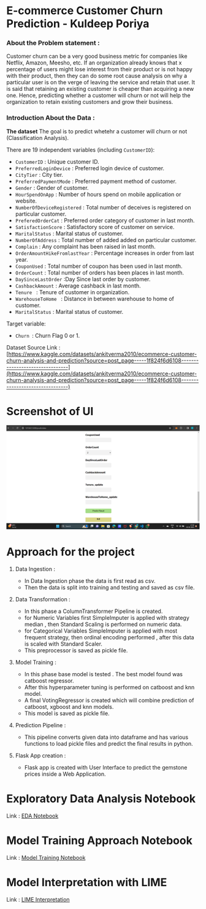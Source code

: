 # E-commerce Customer Churn Prediction  - Kuldeep Poriya


### About the Problem statement :
Customer churn can be a very good business metric for companies like Netflix, Amazon, Meesho, etc. If an organization already knows that x percentage of users might lose interest from their product or is not happy with their product, then they can do some root cause analysis on why a particular user is on the verge of leaving the service and retain that user. It is said that retaining an existing customer is cheaper than acquiring a new one. Hence, predicting whether a customer will churn or not will help the organization to retain existing customers and grow their business.



### Introduction About the Data :

**The dataset** The goal is to predict whetehr a customer will churn or not  (Classification Analysis).

There are 19 independent variables (including `CustomerID`):

* `CustomerID` :  Unique customer ID.
* `PreferredLoginDevice` :  Preferred login device of customer.
* `CityTier` : City tier.
* `PreferredPaymentMode` : Preferred payment method of customer.
* `Gender` : Gender of customer.
* `HourSpendOnApp` : Number of hours spend on mobile application or website.
* `NumberOfDeviceRegistered` : Total number of deceives is registered on particular customer.
* `PreferedOrderCat` : Preferred order category of customer in last month.
* `SatisfactionScore` :  Satisfactory score of customer on service.
* `MaritalStatus` : Marital status of customer.
* `NumberOfAddress` : Total number of added added on particular customer.
* `Complain` : Any complaint has been raised in last month.
* `OrderAmountHikeFromlastYear` : Percentage increases in order from last year.
* `CouponUsed` :  Total number of coupon has been used in last month.
* `OrderCount` : Total number of orders has been places in last month.
* `DaySinceLastOrder` :Day Since last order by customer.
* `CashbackAmount` : Average cashback in last month.
* `Tenure ` : Tenure of customer in organization.
* `WarehouseToHome ` : Distance in between warehouse to home of customer.
* `MaritalStatus` : Marital status of customer.


Target variable:
* `Churn `: Churn Flag 0 or 1.

Dataset Source Link :
[https://www.kaggle.com/datasets/ankitverma2010/ecommerce-customer-churn-analysis-and-prediction?source=post_page-----1f824f6d6108--------------------------------](https://www.kaggle.com/datasets/ankitverma2010/ecommerce-customer-churn-analysis-and-prediction?source=post_page-----1f824f6d6108--------------------------------)



<!-- ### Check this link for details : [American Gem Society](https://www.americangemsociety.org/ags-diamond-grading-system/)

# AWS Deployment Link :

AWS Elastic Beanstalk link : [http://gemstonepriceutkarshgaikwad-env.eba-7zp3wapg.ap-south-1.elasticbeanstalk.com/](http://gemstonepriceutkarshgaikwad-env.eba-7zp3wapg.ap-south-1.elasticbeanstalk.com/) -->

# Screenshot of UI

<img src="https://github.com/poriyaKuldeep/Customer-Churn-_Project/blob/main/Screenshot%20(33).png">

<!-- # YouTube Video Link

Link for YouTube Video : Click the below thumbnail to open 

[![https://youtu.be/Xvk5r0t_RQw](https://i.ytimg.com/vi/Xvk5r0t_RQw/hqdefault.jpg?sqp=-oaymwEcCNACELwBSFXyq4qpAw4IARUAAIhCGAFwAcABBg==&rs=AOn4CLBbp5SouquUm3Y3t-NYfOYsg4N4oQ)](https://youtu.be/Xvk5r0t_RQw)

# AWS API Link

API Link : [http://gemstonepriceutkarshgaikwad-env.eba-7zp3wapg.ap-south-1.elasticbeanstalk.com/predictAPI](http://gemstonepriceutkarshgaikwad-env.eba-7zp3wapg.ap-south-1.elasticbeanstalk.com/predictAPI)

# Postman Testing of API :

![API Prediction](./Screenshots/APIPrediction.jpg) -->

# Approach for the project 

1. Data Ingestion : 
    * In Data Ingestion phase the data is first read as csv. 
    * Then the data is split into training and testing and saved as csv file.

2. Data Transformation : 
    * In this phase a ColumnTransformer Pipeline is created.
    * for Numeric Variables first SimpleImputer is applied with strategy median , then Standard Scaling is performed on numeric data.
    * for Categorical Variables SimpleImputer is applied with most frequent strategy, then ordinal encoding performed , after this data is scaled with Standard Scaler.
    * This preprocessor is saved as pickle file.

3. Model Training : 
    * In this phase base model is tested . The best model found was catboost regressor.
    * After this hyperparameter tuning is performed on catboost and knn model.
    * A final VotingRegressor is created which will combine prediction of catboost, xgboost and knn models.
    * This model is saved as pickle file.

4. Prediction Pipeline : 
    * This pipeline converts given data into dataframe and has various functions to load pickle files and predict the final results in python.

5. Flask App creation : 
    * Flask app is created with User Interface to predict the gemstone prices inside a Web Application.

# Exploratory Data Analysis Notebook

Link : [EDA Notebook](./notebook/1_EDA_Gemstone_price.ipynb)

# Model Training Approach Notebook

Link : [Model Training Notebook](./notebook/2_Model_Training_Gemstone.ipynb)

# Model Interpretation with LIME 

Link : [LIME Interpretation](./notebook/3_Explainability_with_LIME.ipynb)
